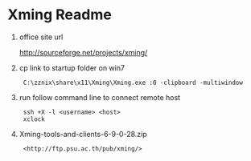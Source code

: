 Xming Readme
==============

1. office site url

    <http://sourceforge.net/projects/xming/>

2. cp link to startup folder on win7

		C:\zznix\share\x11\Xming\Xming.exe :0 -clipboard -multiwindow

3. run follow command line to connect remote host

        ssh +X -l <username> <host>
        xclock

4. Xming-tools-and-clients-6-9-0-28.zip
   
        <http://ftp.psu.ac.th/pub/xming/>
